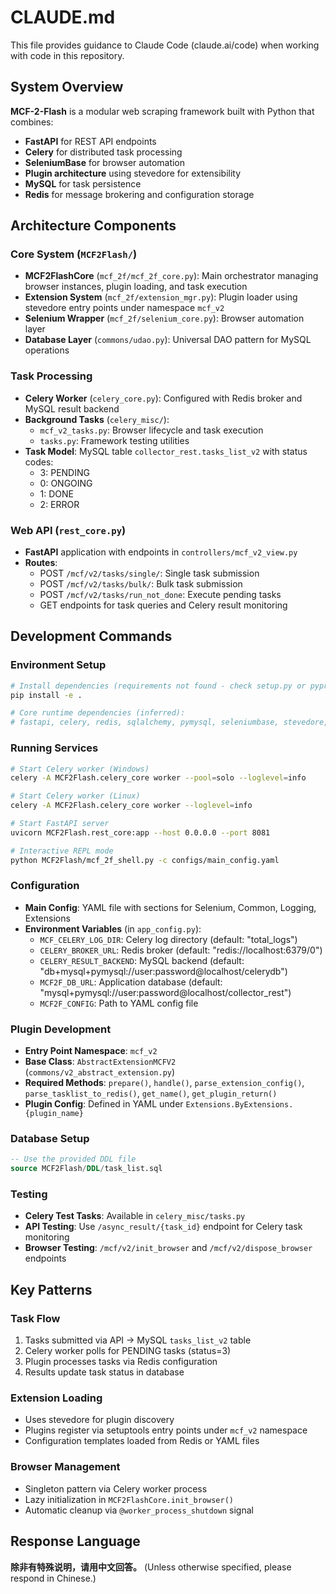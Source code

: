 # CLAUDE.md

This file provides guidance to Claude Code (claude.ai/code) when working with code in this repository.

## System Overview

**MCF-2-Flash** is a modular web scraping framework built with Python that combines:
- **FastAPI** for REST API endpoints
- **Celery** for distributed task processing
- **SeleniumBase** for browser automation
- **Plugin architecture** using stevedore for extensibility
- **MySQL** for task persistence
- **Redis** for message brokering and configuration storage

## Architecture Components

### Core System (`MCF2Flash/`)
- **MCF2FlashCore** (`mcf_2f/mcf_2f_core.py`): Main orchestrator managing browser instances, plugin loading, and task execution
- **Extension System** (`mcf_2f/extension_mgr.py`): Plugin loader using stevedore entry points under namespace `mcf_v2`
- **Selenium Wrapper** (`mcf_2f/selenium_core.py`): Browser automation layer
- **Database Layer** (`commons/udao.py`): Universal DAO pattern for MySQL operations

### Task Processing
- **Celery Worker** (`celery_core.py`): Configured with Redis broker and MySQL result backend
- **Background Tasks** (`celery_misc/`):
  - `mcf_v2_tasks.py`: Browser lifecycle and task execution
  - `tasks.py`: Framework testing utilities
- **Task Model**: MySQL table `collector_rest.tasks_list_v2` with status codes:
  - 3: PENDING
  - 0: ONGOING
  - 1: DONE
  - 2: ERROR

### Web API (`rest_core.py`)
- **FastAPI** application with endpoints in `controllers/mcf_v2_view.py`
- **Routes**:
  - POST `/mcf/v2/tasks/single/`: Single task submission
  - POST `/mcf/v2/tasks/bulk/`: Bulk task submission
  - POST `/mcf/v2/tasks/run_not_done`: Execute pending tasks
  - GET endpoints for task queries and Celery result monitoring

## Development Commands

### Environment Setup
```bash
# Install dependencies (requirements not found - check setup.py or pyproject.toml)
pip install -e .

# Core runtime dependencies (inferred):
# fastapi, celery, redis, sqlalchemy, pymysql, seleniumbase, stevedore, loguru, pyyaml, pandas
```

### Running Services
```bash
# Start Celery worker (Windows)
celery -A MCF2Flash.celery_core worker --pool=solo --loglevel=info

# Start Celery worker (Linux)
celery -A MCF2Flash.celery_core worker --loglevel=info

# Start FastAPI server
uvicorn MCF2Flash.rest_core:app --host 0.0.0.0 --port 8081

# Interactive REPL mode
python MCF2Flash/mcf_2f_shell.py -c configs/main_config.yaml
```

### Configuration
- **Main Config**: YAML file with sections for Selenium, Common, Logging, Extensions
- **Environment Variables** (in `app_config.py`):
  - `MCF_CELERY_LOG_DIR`: Celery log directory (default: "total_logs")
  - `CELERY_BROKER_URL`: Redis broker (default: "redis://localhost:6379/0")
  - `CELERY_RESULT_BACKEND`: MySQL backend (default: "db+mysql+pymysql://user:password@localhost/celerydb")
  - `MCF2F_DB_URL`: Application database (default: "mysql+pymysql://user:password@localhost/collector_rest")
  - `MCF2F_CONFIG`: Path to YAML config file

### Plugin Development
- **Entry Point Namespace**: `mcf_v2`
- **Base Class**: `AbstractExtensionMCFV2` (`commons/v2_abstract_extension.py`)
- **Required Methods**: `prepare()`, `handle()`, `parse_extension_config()`, `parse_tasklist_to_redis()`, `get_name()`, `get_plugin_return()`
- **Plugin Config**: Defined in YAML under `Extensions.ByExtensions.{plugin_name}`

### Database Setup
```sql
-- Use the provided DDL file
source MCF2Flash/DDL/task_list.sql
```

### Testing
- **Celery Test Tasks**: Available in `celery_misc/tasks.py`
- **API Testing**: Use `/async_result/{task_id}` endpoint for Celery task monitoring
- **Browser Testing**: `/mcf/v2/init_browser` and `/mcf/v2/dispose_browser` endpoints

## Key Patterns

### Task Flow
1. Tasks submitted via API → MySQL `tasks_list_v2` table
2. Celery worker polls for PENDING tasks (status=3)
3. Plugin processes tasks via Redis configuration
4. Results update task status in database

### Extension Loading
- Uses stevedore for plugin discovery
- Plugins register via setuptools entry points under `mcf_v2` namespace
- Configuration templates loaded from Redis or YAML files

### Browser Management
- Singleton pattern via Celery worker process
- Lazy initialization in `MCF2FlashCore.init_browser()`
- Automatic cleanup via `@worker_process_shutdown` signal

## Response Language
**除非有特殊说明，请用中文回答。** (Unless otherwise specified, please respond in Chinese.)